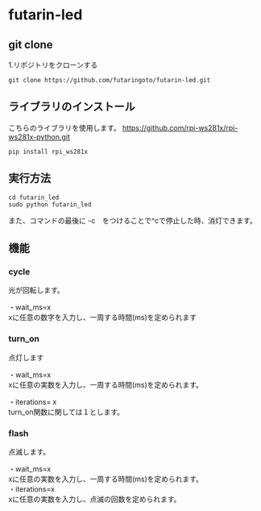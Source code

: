 # futarin-led  
## git clone  
1.リポジトリをクローンする  
```shell
git clone https://github.com/futaringoto/futarin-led.git
```
## ライブラリのインストール  
こちらのライブラリを使用します。
https://github.com/rpi-ws281x/rpi-ws281x-python.git  
```shell
pip install rpi_ws281x
```
## 実行方法  
```shell
cd futarin_led
sudo python futarin_led
```
また、コマンドの最後に -c　をつけることで^cで停止した時、消灯できます。  
## 機能　　
### cycle  
光が回転します。  


・wait_ms=x  
xに任意の数字を入力し、一周する時間(ms)を定められます  
  
### turn_on  
点灯します 
  
・wait_ms=x  
xに任意の実数を入力し、一周する時間(ms)を定められます。  
  
・iterations=ｘ  
turn_on関数に関しては１とします。  
  
### flash  
点滅します。  
  
・wait_ms=x  
xに任意の実数を入力し、一周する時間(ms)を定められます。  
・iterations=x  
xに任意の実数を入力し、点滅の回数を定められます。
